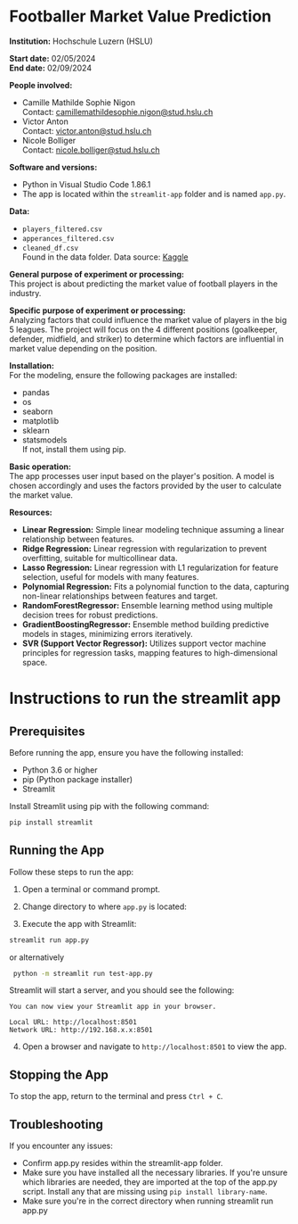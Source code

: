 # Footballer Market Value Prediction

**Institution:** Hochschule Luzern (HSLU)

**Start date:** 02/05/2024  
**End date:** 02/09/2024

**People involved:**  
- Camille Mathilde Sophie Nigon  
  Contact: [camillemathildesophie.nigon@stud.hslu.ch](mailto:camillemathildesophie.nigon@stud.hslu.ch)
- Victor Anton  
  Contact: [victor.anton@stud.hslu.ch](mailto:victor.anton@stud.hslu.ch)
- Nicole Bolliger  
  Contact: [nicole.bolliger@stud.hslu.ch](mailto:nicole.bolliger@stud.hslu.ch)

**Software and versions:**  
- Python in Visual Studio Code 1.86.1  
- The app is located within the `streamlit-app` folder and is named `app.py`.

**Data:** 
- `players_filtered.csv`
- `apperances_filtered.csv`
- `cleaned_df.csv`  
  Found in the data folder.
  Data source: [Kaggle](https://www.kaggle.com/datasets/davidcariboo/player-scores)

**General purpose of experiment or processing:**  
This project is about predicting the market value of football players in the industry.

**Specific purpose of experiment or processing:**  
Analyzing factors that could influence the market value of players in the big 5 leagues. The project will focus on the 4 different positions (goalkeeper, defender, midfield, and striker) to determine which factors are influential in market value depending on the position.

**Installation:**  
For the modeling, ensure the following packages are installed:
- pandas
- os
- seaborn
- matplotlib
- sklearn
- statsmodels  
If not, install them using pip.

**Basic operation:**  
The app processes user input based on the player's position. A model is chosen accordingly and uses the factors provided by the user to calculate the market value.

**Resources:**  
- **Linear Regression:** Simple linear modeling technique assuming a linear relationship between features.
- **Ridge Regression:** Linear regression with regularization to prevent overfitting, suitable for multicollinear data.
- **Lasso Regression:** Linear regression with L1 regularization for feature selection, useful for models with many features.
- **Polynomial Regression:** Fits a polynomial function to the data, capturing non-linear relationships between features and target.
- **RandomForestRegressor:** Ensemble learning method using multiple decision trees for robust predictions.
- **GradientBoostingRegressor:** Ensemble method building predictive models in stages, minimizing errors iteratively.
- **SVR (Support Vector Regressor):** Utilizes support vector machine principles for regression tasks, mapping features to high-dimensional space.

# Instructions to run the streamlit app

## Prerequisites

Before running the app, ensure you have the following installed:

- Python 3.6 or higher
- pip (Python package installer)
- Streamlit


Install Streamlit using pip with the following command:

```bash
pip install streamlit
```

## Running the App

Follow these steps to run the app:

1. Open a terminal or command prompt.
2. Change directory to where `app.py` is located:



3. Execute the app with Streamlit:

```bash
streamlit run app.py
```

or alternatively

```bash
 python -m streamlit run test-app.py
 ```

Streamlit will start a server, and you should see the following:

```
You can now view your Streamlit app in your browser.

Local URL: http://localhost:8501
Network URL: http://192.168.x.x:8501
```

4. Open a browser and navigate to `http://localhost:8501` to view the app.

## Stopping the App

To stop the app, return to the terminal and press `Ctrl + C`.

## Troubleshooting
If you encounter any issues:

- Confirm app.py resides within the streamlit-app folder.
- Make sure you have installed all the necessary libraries. If you're unsure which libraries are needed, they are imported at the top of the app.py script. Install any that are missing using ```pip install library-name```.
- Make sure you're in the correct directory when running streamlit run app.py 
